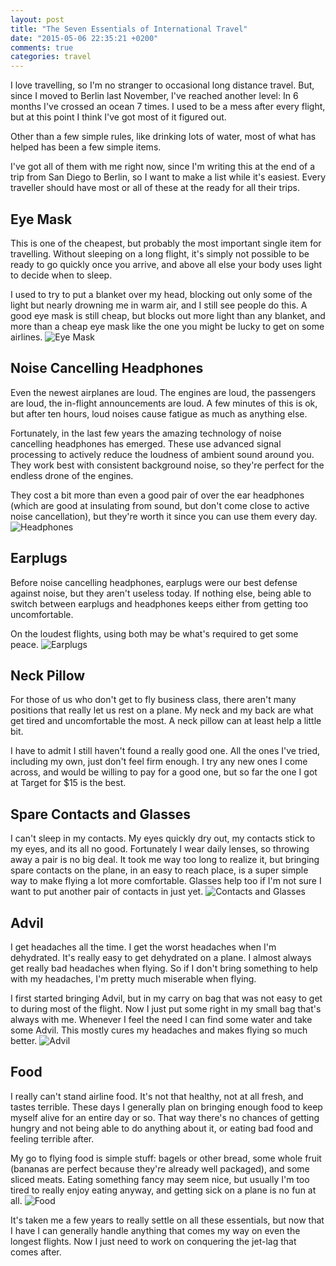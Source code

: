 ```yaml
---
layout: post
title: "The Seven Essentials of International Travel"
date: "2015-05-06 22:35:21 +0200"
comments: true
categories: travel
---
```

I love travelling, so I'm no stranger to occasional long distance travel. But,
since I moved to Berlin last November, I've reached another level: In 6 months
I've crossed an ocean 7 times. I used to be a mess after every flight, but at
this point I think I've got most of it figured out.

Other than a few simple rules, like drinking lots of water, most of what has
helped has been a few simple items.

I've got all of them with me right now, since I'm writing this at the end of a
trip from San Diego to Berlin, so I want to make a list while it's easiest.
Every traveller should have most or all of these at the ready for all their
trips.

## Eye Mask

This is one of the cheapest, but probably the most important single item for
travelling.  Without sleeping on a long flight, it's simply not possible to be
ready to go quickly once you arrive, and above all else your body uses light to
decide when to sleep.

I used to try to put a blanket over my head, blocking out only some of the light
but nearly drowning me in warm air, and I still see people do this. A good eye
mask is still cheap, but blocks out more light than any blanket, and more than a
cheap eye mask like the one you might be lucky to get on some airlines.
![Eye Mask](/images/travel/eyemask.jpg)

## Noise Cancelling Headphones
Even the newest airplanes are loud. The engines are loud, the passengers are
loud, the in-flight announcements are loud. A few minutes of this is ok, but
after ten hours, loud noises cause fatigue as much as anything else.

Fortunately, in the last few years the amazing technology of noise cancelling
headphones has emerged. These use advanced signal processing to actively reduce
the loudness of ambient sound around you. They work best with consistent
background noise, so they're perfect for the endless drone of the engines.

They cost a bit more than even a good pair of over the ear headphones (which are
good at insulating from sound, but don't come close to active noise
cancellation), but they're worth it since you can use them every day.
![Headphones](/images/travel/headphones.jpg)

## Earplugs

Before noise cancelling headphones, earplugs were our best defense against
noise, but they aren't useless today. If nothing else, being able to switch
between earplugs and headphones keeps either from getting too uncomfortable.

On the loudest flights, using both may be what's required to get some peace.
![Earplugs](/images/travel/earplugs.jpg)

## Neck Pillow
For those of us who don't get to fly business class, there aren't many positions
that really let us rest on a plane. My neck and my back are what get tired and
uncomfortable the most. A neck pillow can at least help a little bit.

I have to admit I still haven't found a really good one. All the ones I've
tried, including my own, just don't feel firm enough. I try any new ones I come
across, and would be willing to pay for a good one, but so far the one I got at
Target for $15 is the best.

## Spare Contacts and Glasses

I can't sleep in my contacts. My eyes quickly dry out, my contacts stick to my
eyes, and its all no good. Fortunately I wear daily lenses, so throwing away a
pair is no big deal. It took me way too long to realize it, but bringing spare
contacts on the plane, in an easy to reach place, is a super simple way to make
flying a lot more comfortable. Glasses help too if I'm not sure I want to put
another pair of contacts in just yet.
![Contacts and Glasses](/images/travel/contacts.jpg)

## Advil
I get headaches all the time. I get the worst headaches when I'm dehydrated.
It's really easy to get dehydrated on a plane. I almost always get really bad
headaches when flying. So if I don't bring something to help with my headaches,
I'm pretty much miserable when flying.

I first started bringing Advil, but in my carry on bag that was not easy to get
to during most of the flight. Now I just put some right in my small bag that's
always with me. Whenever I feel the need I can find some water and take some
Advil. This mostly cures my headaches and makes flying so much better.
![Advil](/images/travel/advil.jpg)

## Food
I really can't stand airline food. It's not that healthy, not at all fresh, and
tastes terrible. These days I generally plan on bringing enough food to keep
myself alive for an entire day or so. That way there's no chances of getting
hungry and not being able to do anything about it, or eating bad food and
feeling terrible after.

My go to flying food is simple stuff: bagels or other bread, some whole fruit
(bananas are perfect because they're already well packaged), and some sliced
meats. Eating something fancy may seem nice, but usually I'm too tired to really
enjoy eating anyway, and getting sick on a plane is no fun at all.
![Food](/images/travel/food.jpg)

It's taken me a few years to really settle on all these essentials, but now that
I have I can generally handle anything that comes my way on even the longest
flights. Now I just need to work on conquering the jet-lag that comes after.
